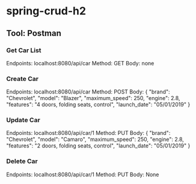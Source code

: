 # spring-crud-h2

## Tool: Postman

### Get Car List
Endpoints: localhost:8080/api/car
Method: GET
Body: none

### Create Car
Endpoints: localhost:8080/api/car
Method: POST
Body: 
{
    "brand": "Chevrolet",
    "model": "Blazer",
    "maximum_speed": 250,
    "engine": 2.8,
    "features": "4 doors, folding seats, control",
    "launch_date": "05/01/2019"
}

### Update Car
Endpoints: localhost:8080/api/car/1
Method: PUT
Body: 
{
    "brand": "Chevrolet",
    "model": "Camaro",
    "maximum_speed": 250,
    "engine": 2.8,
    "features": "2 doors, folding seats, control",
    "launch_date": "05/01/2019"
}

### Delete Car
Endpoints: localhost:8080/api/car/1
Method: PUT
Body: None


